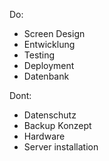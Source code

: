 Do:
- Screen Design
- Entwicklung
- Testing
- Deployment
- Datenbank

Dont:
- Datenschutz
- Backup Konzept
- Hardware
- Server installation
